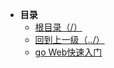 * **目录**
  * [根目录（/）](/README)
  * [回到上一级（../）](/README)
  * [go Web快速入门](/study/GoLang/go-Web/g快速入门-YX)


